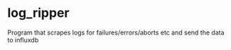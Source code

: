 # log_ripper
Program that scrapes logs for failures/errors/aborts etc and send the data to influxdb
